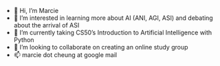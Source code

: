 - 👋 Hi, I’m Marcie
- 👀 I’m interested in learning more about AI (ANI, AGI, ASI) and debating about the arrival of ASI
- 🌱 I’m currently taking CS50’s Introduction to Artificial Intelligence with Python
- 💞️ I’m looking to collaborate on creating an online study group
- 📫 marcie dot cheung at google mail

<!---
iamthemc/iamthemc is a ✨ special ✨ repository because its `README.md` (this file) appears on your GitHub profile.
You can click the Preview link to take a look at your changes.
--->
